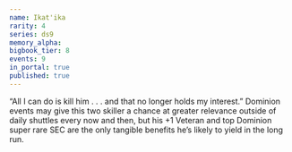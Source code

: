 ```yaml
---
name: Ikat'ika
rarity: 4
series: ds9
memory_alpha:
bigbook_tier: 8
events: 9
in_portal: true
published: true
---
```


“All I can do is kill him . . . and that no longer holds my interest.” Dominion events may give this two skiller a chance at greater relevance outside of daily shuttles every now and then, but his +1 Veteran and top Dominion super rare SEC are the only tangible benefits he’s likely to yield in the long run.
